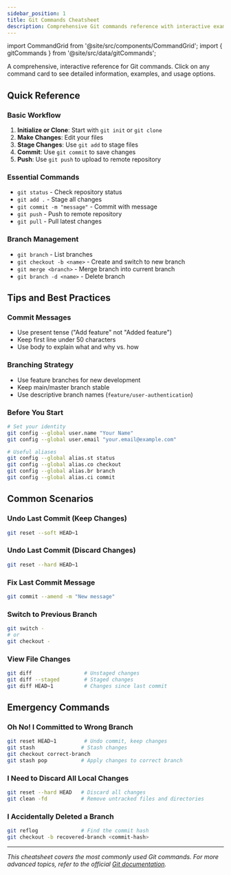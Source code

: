 ```yaml
---
sidebar_position: 1
title: Git Commands Cheatsheet
description: Comprehensive Git commands reference with interactive examples
---
```


import CommandGrid from '@site/src/components/CommandGrid';
import { gitCommands } from '@site/src/data/gitCommands';

A comprehensive, interactive reference for Git commands. Click on any command card to see detailed information, examples, and usage options.

<CommandGrid commands={gitCommands} />

## Quick Reference

### Basic Workflow

1. **Initialize or Clone**: Start with `git init` or `git clone`
2. **Make Changes**: Edit your files
3. **Stage Changes**: Use `git add` to stage files
4. **Commit**: Use `git commit` to save changes
5. **Push**: Use `git push` to upload to remote repository

### Essential Commands

- `git status` - Check repository status
- `git add .` - Stage all changes
- `git commit -m "message"` - Commit with message
- `git push` - Push to remote repository
- `git pull` - Pull latest changes

### Branch Management

- `git branch` - List branches
- `git checkout -b <name>` - Create and switch to new branch
- `git merge <branch>` - Merge branch into current branch
- `git branch -d <name>` - Delete branch

## Tips and Best Practices

### Commit Messages

- Use present tense ("Add feature" not "Added feature")
- Keep first line under 50 characters
- Use body to explain what and why vs. how

### Branching Strategy

- Use feature branches for new development
- Keep main/master branch stable
- Use descriptive branch names (`feature/user-authentication`)

### Before You Start

```bash
# Set your identity
git config --global user.name "Your Name"
git config --global user.email "your.email@example.com"

# Useful aliases
git config --global alias.st status
git config --global alias.co checkout
git config --global alias.br branch
git config --global alias.ci commit
```

## Common Scenarios

### Undo Last Commit (Keep Changes)

```bash
git reset --soft HEAD~1
```

### Undo Last Commit (Discard Changes)

```bash
git reset --hard HEAD~1
```

### Fix Last Commit Message

```bash
git commit --amend -m "New message"
```

### Switch to Previous Branch

```bash
git switch -
# or
git checkout -
```

### View File Changes

```bash
git diff                 # Unstaged changes
git diff --staged        # Staged changes
git diff HEAD~1          # Changes since last commit
```

## Emergency Commands

### Oh No! I Committed to Wrong Branch

```bash
git reset HEAD~1         # Undo commit, keep changes
git stash               # Stash changes
git checkout correct-branch
git stash pop           # Apply changes to correct branch
```

### I Need to Discard All Local Changes

```bash
git reset --hard HEAD   # Discard all changes
git clean -fd           # Remove untracked files and directories
```

### I Accidentally Deleted a Branch

```bash
git reflog              # Find the commit hash
git checkout -b recovered-branch <commit-hash>
```

---

*This cheatsheet covers the most commonly used Git commands. For more advanced topics, refer to the official [Git documentation](https://git-scm.com/doc).*
